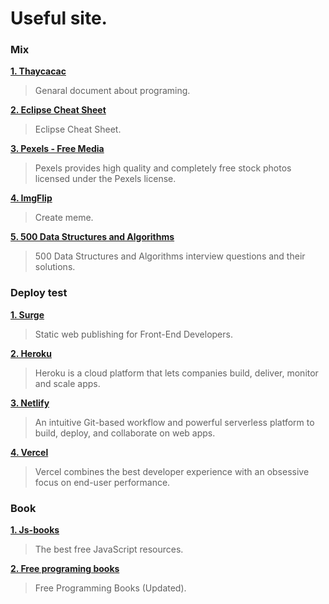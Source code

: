 # Useful site.

### Mix

**[1. Thaycacac](https://thaycacac.github.io)**

> Genaral document about programing.

**[2. Eclipse Cheat Sheet](https://www.shortcutfoo.com/app/dojos/eclipse-win/cheatsheet)**

> Eclipse Cheat Sheet.

**[3. Pexels - Free Media](https://www.pexels.com/)**

> Pexels provides high quality and completely free stock photos licensed under the Pexels license.

**[4. ImgFlip](https://imgflip.com/)**

> Create meme.

**[5. 500 Data Structures and Algorithms](https://techiedelight.quora.com/500-Data-Structures-and-Algorithms-interview-questions-and-their-solutions)**

> 500 Data Structures and Algorithms interview questions and their solutions.

### Deploy test

**[1. Surge](https://surge.sh)**

> Static web publishing for Front-End Developers.

**[2. Heroku](https://www.heroku.com)**

> Heroku is a cloud platform that lets companies build, deliver, monitor and scale apps.

**[3. Netlify](https://www.netlify.com)**

> An intuitive Git-based workflow and powerful serverless platform to build, deploy, and collaborate on web apps.

**[4. Vercel](https://vercel.com)**

> Vercel combines the best developer experience with an obsessive focus on end-user performance.

### Book

**[1. Js-books](https://jsbooks.revolunet.com/?utm_source=j2team&utm_medium=url_shortener)**

> The best free JavaScript resources.

**[2. Free programing books](https://dev.to/brogrammer2018/free-programming-books-updated-4pdp?fbclid=IwAR18AavYz-Cam4U4rxcYZyPWskoqv_QlVtQprXJPbgqpOjUQ09UAqa6AtO8)**

> Free Programming Books (Updated).
